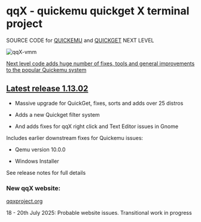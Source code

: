 # qqX  - quickemu quickget X terminal project

SOURCE CODE for [QUICKEMU](https://github.com/qqxproject/qqX/blob/main/qqX.builtins/freespirit/quickemu) and [QUICKGET](https://github.com/qqxproject/qqX/blob/main/qqX.builtins/freespirit/quickget)  NEXT LEVEL

![qqX-vmm](https://github.com/qqxproject/qqX/assets/3956806/18e5c495-8072-49a5-8b9c-e1302549efcf)

[Next level code adds huge number of fixes, tools and general improvements to the popular Quickemu system](https://qqxproject.org/docs/FreeBird)

## [Latest release 1.13.02](https://github.com/qqxproject/qqX/releases/latest)

- Massive upgrade for QuickGet, fixes, sorts and adds over 25 distros

- Adds a new Quickget filter system

- And adds fixes for qqX right click and Text Editor issues in Gnome

Includes earlier downstream fixes for Quickemu issues:

- Qemu version 10.0.0

- Windows Installer

See release notes for full details

### New qqX website: 

[qqxproject.org](https://qqxproject.org)

18 - 20th July 2025: Probable website issues. Transitional work in progress

